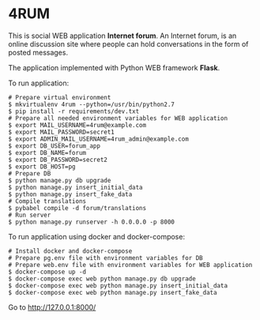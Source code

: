 4RUM
======

This is social WEB application <b>Internet forum</b>.
An Internet forum, is an online discussion site where people can hold conversations in the form of posted messages.

The application implemented with Python WEB framework <b>Flask</b>.

To run application:
```
# Prepare virtual environment
$ mkvirtualenv 4rum --python=/usr/bin/python2.7
$ pip install -r requirements/dev.txt
# Prepare all needed environment variables for WEB application
$ export MAIL_USERNAME=4rum@example.com
$ export MAIL_PASSWORD=secret1
$ export ADMIN_MAIL_USERNAME=4rum_admin@example.com
$ export DB_USER=forum_app
$ export DB_NAME=forum
$ export DB_PASSWORD=secret2
$ export DB_HOST=pg
# Prepare DB
$ python manage.py db upgrade
$ python manage.py insert_initial_data
$ python manage.py insert_fake_data
# Compile translations
$ pybabel compile -d forum/translations
# Run server
$ python manage.py runserver -h 0.0.0.0 -p 8000
```

To run application using docker and docker-compose:
```
# Install docker and docker-compose
# Prepare pg.env file with environment variables for DB
# Prepare web.env file with environment variables for WEB application
$ docker-compose up -d
$ docker-compose exec web python manage.py db upgrade
$ docker-compose exec web python manage.py insert_initial_data
$ docker-compose exec web python manage.py insert_fake_data
```

Go to http://127.0.0.1:8000/